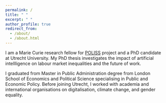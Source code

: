 ```yaml
---
permalink: /
title: " "
excerpt: " "
author_profile: true
redirect_from: 
  - /about/
  - /about.html
---
```


I am a Marie Curie research fellow for [POLISS](https://poliss.eu/) project and a 
PhD candidate at Utrecht University. My PhD thesis investigates the impact of artificial intellligence
on labour market inequalities and the future of work. 

I graduated from Master in Public Administration degree 
from London School of Economics and Political Science specialising in Public and Economic Policy. 
Before joining Utrecht, I worked with academia and international organisations on digitalisation, 
climate change, and gender equality.